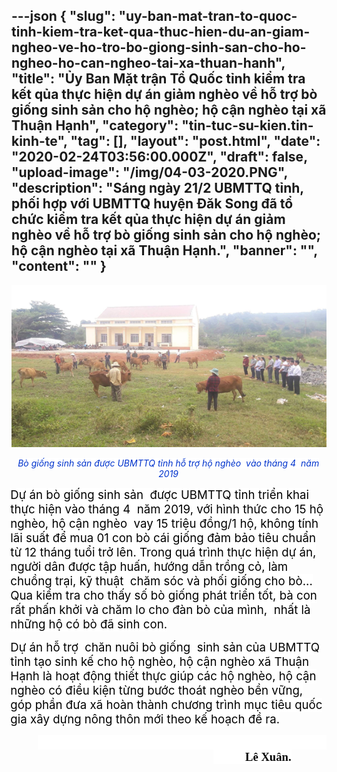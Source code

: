 ---json
{
    "slug": "uy-ban-mat-tran-to-quoc-tinh-kiem-tra-ket-qua-thuc-hien-du-an-giam-ngheo-ve-ho-tro-bo-giong-sinh-san-cho-ho-ngheo-ho-can-ngheo-tai-xa-thuan-hanh",
    "title": "Ủy Ban Mặt trận Tổ Quốc tỉnh kiểm tra kết qủa thực hiện dự án giảm nghèo về hỗ trợ bò giống sinh sản cho hộ nghèo; hộ cận nghèo tại xã Thuận Hạnh",
    "category": "tin-tuc-su-kien.tin-kinh-te",
    "tag": [],
    "layout": "post.html",
    "date": "2020-02-24T03:56:00.000Z",
    "draft": false,
    "upload-image": "/img/04-03-2020.PNG",
    "description": "Sáng ngày 21/2 UBMTTQ tỉnh, phối hợp với UBMTTQ huyện Đăk Song đã tổ chức kiểm tra kết qủa thực hiện dự án giảm nghèo về hỗ trợ bò giống sinh sản cho hộ nghèo; hộ cận nghèo tại xã Thuận Hạnh.",
    "banner": "",
    "__content__": ""
}
---
<p style="margin-left:0.05pt; text-align:center"><img alt="" src="/img/04-03-2020.PNG" /></p>

<p style="margin-left:-1.25pt; text-align:center"><span style="color:#0033cc"><em><span style="background-color:white">B&ograve; giống sinh sản </span><span style="background-color:white">được UBMTTQ tỉnh hỗ trợ hộ ngh&egrave;o&nbsp; v&agrave;o th&aacute;ng 4&nbsp; năm 2019</span></em></span></p>

<p style="margin-left:-1.3pt"><span style="font-size:14.0pt"><span style="background-color:white"><span style="color:black">Dự &aacute;n b&ograve; giống sinh sản &nbsp;được UBMTTQ tỉnh triển khai thực hiện v&agrave;o th&aacute;ng 4&nbsp; năm 2019, với h&igrave;nh thức cho 15 hộ ngh&egrave;o, hộ cận ngh&egrave;o&nbsp; vay 15 triệu đồng/1 hộ, kh&ocirc;ng t&iacute;nh l&atilde;i suất để mua 01 con b&ograve; c&aacute;i giống đảm bảo ti&ecirc;u chuẩn từ 12 th&aacute;ng tuổi trở l&ecirc;n. Trong qu&aacute; tr&igrave;nh thực hiện dự &aacute;n, người d&acirc;n được tập huấn, hướng dẫn trồng cỏ, l&agrave;m chuồng trại, kỹ thuật&nbsp; chăm s&oacute;c v&agrave; phối giống cho b&ograve;... Qua kiểm tra cho thấy số b&ograve; giống ph&aacute;t triển tốt, b&agrave; con rất phấn khởi v&agrave; chăm lo cho đ&agrave;n b&ograve; của m&igrave;nh, &nbsp;nhất l&agrave; những hộ c&oacute; b&ograve; đ&atilde; sinh con. </span></span></span></p>

<p style="margin-left:-1.25pt"><span style="font-size:14.0pt"><span style="color:black"><span style="background-color:white">Dự &aacute;n hỗ trợ&nbsp; chăn nu&ocirc;i b&ograve; giống&nbsp; sinh sản của UBMTTQ tỉnh tạo sinh kế cho hộ ngh&egrave;o, hộ cận ngh&egrave;o x&atilde; Thuận Hạnh l&agrave; hoạt động thiết thực gi&uacute;p c&aacute;c hộ ngh&egrave;o, hộ cận ngh&egrave;o c&oacute; điều kiện từng bước tho&aacute;t ngh&egrave;o bền vững, g&oacute;p phần đưa x&atilde; ho&agrave;n th&agrave;nh chương tr&igrave;nh mục ti&ecirc;u quốc gia x&acirc;y dựng n&ocirc;ng th&ocirc;n mới theo kế hoạch đề ra.</span></span></span></p>

<p style="text-align:right"><span style="font-size:14.0pt"><span style="background-color:white"><span style="font-family:&quot;Times New Roman&quot;,serif"><span style="color:black">&nbsp;&nbsp;&nbsp;&nbsp;&nbsp;&nbsp;&nbsp;&nbsp;&nbsp;&nbsp;&nbsp;&nbsp;&nbsp;&nbsp;&nbsp;&nbsp;&nbsp;&nbsp;&nbsp;&nbsp;&nbsp;&nbsp;&nbsp;&nbsp;&nbsp;&nbsp;&nbsp;&nbsp;&nbsp;&nbsp;&nbsp;&nbsp;&nbsp;&nbsp;&nbsp;&nbsp;&nbsp;&nbsp;&nbsp;&nbsp;&nbsp;&nbsp;&nbsp;&nbsp;&nbsp;&nbsp;&nbsp;&nbsp;&nbsp;&nbsp;&nbsp;&nbsp;&nbsp;&nbsp;&nbsp;&nbsp;&nbsp;&nbsp;&nbsp;&nbsp;&nbsp;&nbsp;&nbsp;&nbsp;&nbsp;&nbsp; &nbsp;&nbsp;&nbsp;&nbsp;&nbsp;&nbsp;&nbsp;&nbsp;&nbsp;&nbsp; &nbsp;&nbsp;&nbsp;&nbsp;&nbsp;&nbsp;&nbsp;&nbsp;&nbsp;&nbsp;&nbsp;&nbsp;&nbsp;&nbsp;&nbsp;&nbsp;&nbsp;&nbsp;&nbsp;&nbsp;&nbsp; <strong>&nbsp;&nbsp;&nbsp;&nbsp;&nbsp;&nbsp;&nbsp;&nbsp;&nbsp;&nbsp; L&ecirc; Xu&acirc;n.</strong></span></span></span></span><strong>&nbsp;&nbsp;&nbsp;&nbsp;&nbsp;&nbsp; &nbsp;&nbsp;&nbsp;&nbsp;&nbsp;&nbsp;&nbsp;&nbsp;&nbsp;&nbsp; </strong></p>
